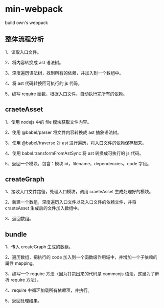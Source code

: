 # min-webpack
build own's webpack

## 整体流程分析

1、读取入口文件。

2、将内容转换成 ast 语法树。

3、深度遍历语法树，找到所有的依赖，并加入到一个数组中。

4、将 ast 代码转换回可执行的 js 代码。

5、编写 require 函数，根据入口文件，自动执行完所有的依赖。

## craeteAsset

1、使用 nodejs 中的 file 模块获取文件内容。

2、使用 @babel/parser 将文件内容转换成 ast 抽象语法树。

3、使用 @babel/traverse 对 ast 进行遍历，将入口文件的依赖保存起来。

4、使用 babel.transformFromAstSync 将 ast 转换成可执行的 js 代码。

5、返回一个模块，包含：模块 id，filename，dependencies，code 字段。

## createGraph

1、接收入口文件路径，处理入口模块，调用 craeteAsset 生成处理好的模块。

2、新建一个数组，深度遍历入口文件以及入口文件的依赖文件，并将 craeteAsset 生成后的文件加入数组中。

3、返回数组。

## bundle

1、传入 createGraph 生成的数组。

2、遍历数组，把执行的 code 加入到一个函数级作用域中，并增加一个子依赖的属性 mapping。

3、编写一个 require 方法（因为打包出来的代码是 commonjs 语法，这里为了解析 require 方法）。

4、require 中循环加载所有依赖项，并执行。

5、返回处理结果。